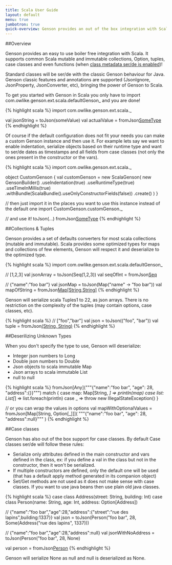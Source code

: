 ```yaml
---
title: Scala User Guide
layout: default
menu: true
jumbotron: true
quick-overview: Genson provides an out of the box integration with Scala for the high level databinding API.
---
```


##Overview

Genson provides an easy to use boiler free integration with Scala.
It supports common Scala mutable and immutable collections, Option, tuples, case classes and even functions
(when [class metadata ser/de is enabled]({{base.url}}/Documentation/UserGuide/#polymorphic-types))!

Standard classes will be ser/de with the classic Genson behaviour for Java.
Genson classic features and annotations are supported (JsonIgnore, JsonProperty, JsonConverter, etc),
bringing the power of Genson to Scala.


To get you started with Genson in Scala you only have to import com.owlike.genson.ext.scala.defaultGenson_
and you are done!

{% highlight scala %}
import com.owlike.genson.ext.scala._

val jsonString = toJson(someValue)
val actualValue = fromJson[SomeType](json)
{% endhighlight %}

Of course if the default configuration does not fit your needs you can make a custom Genson instance and then use it.
For example lets say we want to enable indentation, serialize objects based on their runtime type and want to ser/de
dates as timestamps and all fields from case classes (not only the ones present in the constructor or the vars).

{% highlight scala %}
import com.owlike.genson.ext.scala._

object CustomGenson {
  val customGenson = new ScalaGenson(
    new GensonBuilder()
      .useIndentation(true)
      .useRuntimeType(true)
      .useTimeInMillis(true)
      .withBundle(ScalaBundle().useOnlyConstructorFields(false))
      .create()
  )
}

// then just import it in the places you want to use this instance instead of the default one
import CustomGenson.customGenson._

// and use it!
toJson(...)
fromJson[SomeType](json)
{% endhighlight %}



##Collections & Tuples

Genson provides a set of defaults converters for most scala collections (mutable and immutable).
Scala provides some optimized types for maps and collections of few elements, Genson will respect it
and deserialize to the optimized type.

{% highlight scala %}
import com.owlike.genson.ext.scala.defaultGenson_

// [1,2,3]
val jsonArray = toJson(Seq(1,2,3))
val seqOfInt = fromJson[Seq](jsonArray)

// {"name":"foo bar"}
val jsonMap = toJson(Map("name" -> "foo bar"))
val mapOfString = fromJson[Map[String,String]](jsonMap)
{% endhighlight %}

Genson will serialize scala Tuples1 to 22, as json arrays.
There is no restriction on the complexity of the tuples (may contain options, case classes, etc).

{% highlight scala %}
// ["foo","bar"]
val json = toJson(("foo", "bar"))
val tuple = fromJson[(String, String)](json)
{% endhighlight %}

##Deserilizing Unknown Types

When you don't specify the type to use, Genson will deserialize:

 * Integer json numbers to Long
 * Double json numbers to Double
 * Json objects to scala immutable Map
 * Json arrays to scala immutable List
 * null to null

{% highlight scala %}
fromJson[Any]("""{"name":"foo bar", "age": 28, "address":{}}""") match {
 case map: Map[String, _] => println(map)
 case list: List[_] => list.foreach(println)
 case _ => throw new IllegalStateException()
}

// or you can wrap the values in options
val mapWithOptionalValues = fromJson[Map[String, Option[_]]](
  """{"name":"foo bar", "age": 28, "address":null}"""
)
{% endhighlight %}


##Case classes

Genson has also out of the box support for case classes. By default Case classes ser/de will follow these rules:

 * Serialize only attributes defined in the main constructor and vars defined in the class,
 ex: if you define a val in the class but not in the constructor, then it won't be serialized.
 * If multiple constructors are defined, only the default one will be used
 (that has a default apply method generated in its companion object)
 * Set/Get methods are not used as it does not make sense with case classes.
 If you want to use java beans then use plain old java classes.

{% highlight scala %}
case class Address(street: String, building: Int)
case class Person(name: String, age: Int, address: Option[Address])

// {"name":"foo bar","age":28,"address":{"street":"rue des lapins",building:1337}}
val json = toJson(Person("foo bar", 28, Some(Address("rue des lapins", 1337)))

// {"name":"foo bar","age":28,"address":null}
val jsonWithNoAddress = toJson(Person("foo bar", 28, None)

val person = fromJson[Person](json)
{% endhighlight %}

Genson will serialize None as null and null is deserialized as None.


